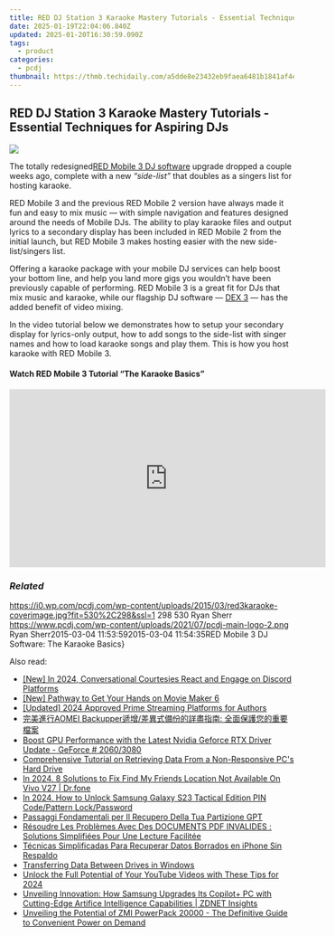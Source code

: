 ```yaml
---
title: RED DJ Station 3 Karaoke Mastery Tutorials - Essential Techniques for Aspiring DJs
date: 2025-01-19T22:04:06.840Z
updated: 2025-01-20T16:30:59.090Z
tags:
  - product
categories:
  - pcdj
thumbnail: https://thmb.techidaily.com/a5dde8e23432eb9faea6481b1841af4ec33dc75da64317f31b7964d607abcd74.jpg
---
```


## RED DJ Station 3 Karaoke Mastery Tutorials - Essential Techniques for Aspiring DJs

[![](https://i0.wp.com/pcdj.com/wp-content/uploads/2015/03/red3karaoke-coverimage.jpg?resize=530%2C298&ssl=1)](https://i0.wp.com/pcdj.com/wp-content/uploads/2015/03/red3karaoke-coverimage.jpg?fit=530%2C298&ssl=1 "red3karaoke-coverimage")

The totally redesigned[RED Mobile 3 DJ software](https://tools.techidaily.com/pcdj/products/) upgrade dropped a couple weeks ago, complete with a new _“side-list”_ that doubles as a singers list for hosting karaoke.

RED Mobile 3 and the previous RED Mobile 2 version have always made it fun and easy to mix music — with simple navigation and features designed around the needs of Mobile DJs. The ability to play karaoke files and output lyrics to a secondary display has been included in RED Mobile 2 from the initial launch, but RED Mobile 3 makes hosting easier with the new side-list/singers list.

Offering a karaoke package with your mobile DJ services can help boost your bottom line, and help you land more gigs you wouldn’t have been previously capable of performing. RED Mobile 3 is a great fit for DJs that mix music and karaoke, while our flagship DJ software — [DEX 3](https://tools.techidaily.com/pcdj/products/) — has the added benefit of video mixing.

In the video tutorial below we demonstrates how to setup your secondary display for lyrics-only output, how to add songs to the side-list with singer names and how to load karaoke songs and play them. This is how you host karaoke with RED Mobile 3.

#### Watch RED Mobile 3 Tutorial “The Karaoke Basics”

<!-- affiliate ads begin -->
<iframe width="560" height="315" src="https://www.youtube.com/embed/mMYEK2gtY5c?si=ytxNz_JHZkTrwb4b" title="YouTube video player" frameborder="0" allow="accelerometer; autoplay; clipboard-write; encrypted-media; gyroscope; picture-in-picture; web-share" referrerpolicy="strict-origin-when-cross-origin" allowfullscreen></iframe>
<!-- affiliate ads end -->

### _Related_

https://i0.wp.com/pcdj.com/wp-content/uploads/2015/03/red3karaoke-coverimage.jpg?fit=530%2C298&ssl=1 298 530 Ryan Sherr https://www.pcdj.com/wp-content/uploads/2021/07/pcdj-main-logo-2.png Ryan Sherr2015-03-04 11:53:592015-03-04 11:54:35RED Mobile 3 DJ Software: The Karaoke Basics}

<ins class="adsbygoogle"
     style="display:block"
     data-ad-format="autorelaxed"
     data-ad-client="ca-pub-7571918770474297"
     data-ad-slot="1223367746"></ins>

<ins class="adsbygoogle"
     style="display:block"
     data-ad-client="ca-pub-7571918770474297"
     data-ad-slot="8358498916"
     data-ad-format="auto"
     data-full-width-responsive="true"></ins>

<span class="atpl-alsoreadstyle">Also read:</span>
<div><ul>
<li><a href="https://discord-videos.techidaily.com/new-in-2024-conversational-courtesies-react-and-engage-on-discord-platforms/"><u>[New] In 2024, Conversational Courtesies React and Engage on Discord Platforms</u></a></li>
<li><a href="https://extra-approaches.techidaily.com/new-pathway-to-get-your-hands-on-movie-maker-6/"><u>[New] Pathway to Get Your Hands on Movie Maker 6</u></a></li>
<li><a href="https://fox-helps.techidaily.com/updated-2024-approved-prime-streaming-platforms-for-authors/"><u>[Updated] 2024 Approved Prime Streaming Platforms for Authors</u></a></li>
<li><a href="https://win-cloud.techidaily.com/1728482855660-aomei-backupper/"><u>完美進行AOMEI Backupper遞增/差異式備份的詳盡指南: 全面保護您的重要檔案</u></a></li>
<li><a href="https://hardware-help.techidaily.com/boost-gpu-performance-with-the-latest-nvidia-geforce-rtx-driver-update-geforce-20603080/"><u>Boost GPU Performance with the Latest Nvidia Geforce RTX Driver Update - GeForce # 2060/3080</u></a></li>
<li><a href="https://win-cloud.techidaily.com/comprehensive-tutorial-on-retrieving-data-from-a-non-responsive-pcs-hard-drive/"><u>Comprehensive Tutorial on Retrieving Data From a Non-Responsive PC's Hard Drive</u></a></li>
<li><a href="https://change-location.techidaily.com/in-2024-8-solutions-to-fix-find-my-friends-location-not-available-on-vivo-v27-drfone-by-drfone-virtual-android/"><u>In 2024, 8 Solutions to Fix Find My Friends Location Not Available On Vivo V27 | Dr.fone</u></a></li>
<li><a href="https://android-unlock.techidaily.com/in-2024-how-to-unlock-samsung-galaxy-s23-tactical-edition-pin-codepattern-lockpassword-by-drfone-android/"><u>In 2024, How to Unlock Samsung Galaxy S23 Tactical Edition PIN Code/Pattern Lock/Password</u></a></li>
<li><a href="https://win-cloud.techidaily.com/passaggi-fondamentali-per-il-recupero-della-tua-partizione-gpt/"><u>Passaggi Fondamentali per Il Recupero Della Tua Partizione GPT</u></a></li>
<li><a href="https://win-cloud.techidaily.com/resoudre-les-problemes-avec-des-documents-pdf-invalides-solutions-simplifiees-pour-une-lecture-facilitee/"><u>Résoudre Les Problèmes Avec Des DOCUMENTS PDF INVALIDES : Solutions Simplifiées Pour Une Lecture Facilitée</u></a></li>
<li><a href="https://win-cloud.techidaily.com/tecnicas-simplificadas-para-recuperar-datos-borrados-en-iphone-sin-respaldo/"><u>Técnicas Simplificadas Para Recuperar Datos Borrados en iPhone Sin Respaldo</u></a></li>
<li><a href="https://win-cloud.techidaily.com/transferring-data-between-drives-in-windows/"><u>Transferring Data Between Drives in Windows</u></a></li>
<li><a href="https://facebook-video-share.techidaily.com/unlock-the-full-potential-of-your-youtube-videos-with-these-tips-for-2024/"><u>Unlock the Full Potential of Your YouTube Videos with These Tips for 2024</u></a></li>
<li><a href="https://hardware-tips.techidaily.com/unveiling-innovation-how-samsung-upgrades-its-copilotplus-pc-with-cutting-edge-artifice-intelligence-capabilities-zdnet-insights/"><u>Unveiling Innovation: How Samsung Upgrades Its Copilot+ PC with Cutting-Edge Artifice Intelligence Capabilities | ZDNET Insights</u></a></li>
<li><a href="https://buynow-info.techidaily.com/unveiling-the-potential-of-zmi-powerpack-20000-the-definitive-guide-to-convenient-power-on-demand/"><u>Unveiling the Potential of ZMI PowerPack 20000 - The Definitive Guide to Convenient Power on Demand</u></a></li>
</ul></div>

